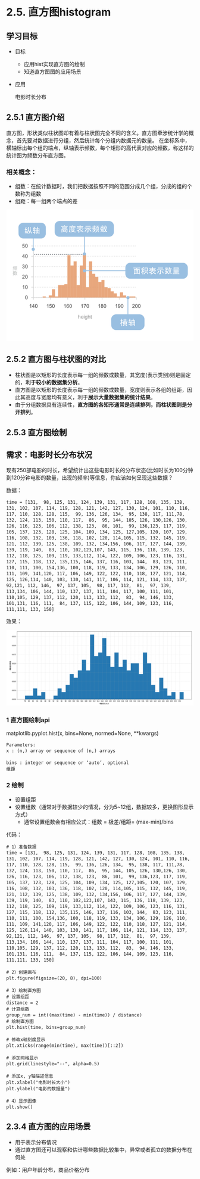 # 2.5. 直方图histogram

学习目标
----

* 目标
  *   应用hist实现直方图的绘制
  *   知道直方图图的应用场景
* 应用

  电影时长分布


2.5.1 直方图介绍
-----------

直方图，形状类似柱状图却有着与柱状图完全不同的含义。直方图牵涉统计学的概念，首先要对数据进行分组，然后统计每个分组内数据元的数量。 在坐标系中，横轴标出每个组的端点，纵轴表示频数，每个矩形的高代表对应的频数，称这样的统计图为频数分布直方图。

### 相关概念：

*   组数：在统计数据时，我们把数据按照不同的范围分成几个组，分成的组的个数称为组数
*   组距：每一组两个端点的差

![直方图](../images/直方图.png)

2.5.2 直方图与柱状图的对比
----------------

*   柱状图是以矩形的长度表示每一组的频数或数量，其宽度(表示类别)则是固定的，**利于较小的数据集分析**。
*   直方图是以矩形的长度表示每一组的频数或数量，宽度则表示各组的组距，因此其高度与宽度均有意义，利于**展示大量数据集的统计结果**。
*   由于分组数据具有连续性，**直方图的各矩形通常是连续排列，而柱状图则是分开排列**。

2.5.3 直方图绘制
-----------

需求：电影时长分布状况
-----------

现有250部电影的时长，希望统计出这些电影时长的分布状态(比如时长为100分钟到120分钟电影的数量，出现的频率)等信息，你应该如何呈现这些数据？

数据：

    time = [131,  98, 125, 131, 124, 139, 131, 117, 128, 108, 135, 138, 131, 102, 107, 114, 119, 128, 121, 142, 127, 130, 124, 101, 110, 116, 117, 110, 128, 128, 115,  99, 136, 126, 134,  95, 138, 117, 111,78, 132, 124, 113, 150, 110, 117,  86,  95, 144, 105, 126, 130,126, 130, 126, 116, 123, 106, 112, 138, 123,  86, 101,  99, 136,123, 117, 119, 105, 137, 123, 128, 125, 104, 109, 134, 125, 127,105, 120, 107, 129, 116, 108, 132, 103, 136, 118, 102, 120, 114,105, 115, 132, 145, 119, 121, 112, 139, 125, 138, 109, 132, 134,156, 106, 117, 127, 144, 139, 139, 119, 140,  83, 110, 102,123,107, 143, 115, 136, 118, 139, 123, 112, 118, 125, 109, 119, 133,112, 114, 122, 109, 106, 123, 116, 131, 127, 115, 118, 112, 135,115, 146, 137, 116, 103, 144,  83, 123, 111, 110, 111, 100, 154,136, 100, 118, 119, 133, 134, 106, 129, 126, 110, 111, 109, 141,120, 117, 106, 149, 122, 122, 110, 118, 127, 121, 114, 125, 126,114, 140, 103, 130, 141, 117, 106, 114, 121, 114, 133, 137,  92,121, 112, 146,  97, 137, 105,  98, 117, 112,  81,  97, 139, 113,134, 106, 144, 110, 137, 137, 111, 104, 117, 100, 111, 101, 110,105, 129, 137, 112, 120, 113, 133, 112,  83,  94, 146, 133, 101,131, 116, 111,  84, 137, 115, 122, 106, 144, 109, 123, 116, 111,111, 133, 150]


效果：

![电影时长分布](../images/电影时长分布.png)

### 1 直方图绘制api

matplotlib.pyplot.hist(x, bins=None, normed=None, **kwargs)

    Parameters:    
    x : (n,) array or sequence of (n,) arrays
    
    bins : integer or sequence or ‘auto’, optional
    组距


### 2 绘制

*   设置组距
*   设置组数（通常对于数据较少的情况，分为5~12组，数据较多，更换图形显示方式）
    *   通常设置组数会有相应公式：组数 = 极差/组距= (max-min)/bins

代码：

    # 1）准备数据
    time = [131,  98, 125, 131, 124, 139, 131, 117, 128, 108, 135, 138, 131, 102, 107, 114, 119, 128, 121, 142, 127, 130, 124, 101, 110, 116, 117, 110, 128, 128, 115,  99, 136, 126, 134,  95, 138, 117, 111,78, 132, 124, 113, 150, 110, 117,  86,  95, 144, 105, 126, 130,126, 130, 126, 116, 123, 106, 112, 138, 123,  86, 101,  99, 136,123, 117, 119, 105, 137, 123, 128, 125, 104, 109, 134, 125, 127,105, 120, 107, 129, 116, 108, 132, 103, 136, 118, 102, 120, 114,105, 115, 132, 145, 119, 121, 112, 139, 125, 138, 109, 132, 134,156, 106, 117, 127, 144, 139, 139, 119, 140,  83, 110, 102,123,107, 143, 115, 136, 118, 139, 123, 112, 118, 125, 109, 119, 133,112, 114, 122, 109, 106, 123, 116, 131, 127, 115, 118, 112, 135,115, 146, 137, 116, 103, 144,  83, 123, 111, 110, 111, 100, 154,136, 100, 118, 119, 133, 134, 106, 129, 126, 110, 111, 109, 141,120, 117, 106, 149, 122, 122, 110, 118, 127, 121, 114, 125, 126,114, 140, 103, 130, 141, 117, 106, 114, 121, 114, 133, 137,  92,121, 112, 146,  97, 137, 105,  98, 117, 112,  81,  97, 139, 113,134, 106, 144, 110, 137, 137, 111, 104, 117, 100, 111, 101, 110,105, 129, 137, 112, 120, 113, 133, 112,  83,  94, 146, 133, 101,131, 116, 111,  84, 137, 115, 122, 106, 144, 109, 123, 116, 111,111, 133, 150]
    
    # 2）创建画布
    plt.figure(figsize=(20, 8), dpi=100)
    
    # 3）绘制直方图
    # 设置组距
    distance = 2
    # 计算组数
    group_num = int((max(time) - min(time)) / distance)
    # 绘制直方图
    plt.hist(time, bins=group_num)
    
    # 修改x轴刻度显示
    plt.xticks(range(min(time), max(time))[::2])
    
    # 添加网格显示
    plt.grid(linestyle="--", alpha=0.5)
    
    # 添加x, y轴描述信息
    plt.xlabel("电影时长大小")
    plt.ylabel("电影的数据量")
    
    # 4）显示图像
    plt.show()


2.3.4 直方图的应用场景
--------------

*   用于表示分布情况
*   通过直方图还可以观察和估计哪些数据比较集中，异常或者孤立的数据分布在何处

例如：用户年龄分布，商品价格分布